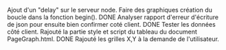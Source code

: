 Ajout d'un "delay" sur le serveur node.
Faire des graphiques création du boucle dans la fonction begin(). DONE
Analyser rapport d'erreur d'écriture de json pour ensuite bien confirmer coté client. DONE
Tester les données côté client.
Rajouté la partie style et script du tableau du document PageGraph.html. DONE
Rajouté les grilles X,Y à la demande de l'utilisateur.

